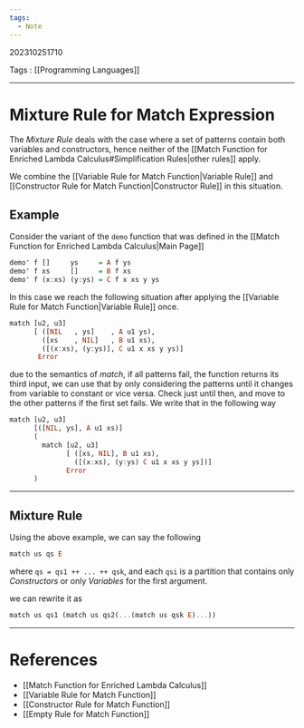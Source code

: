 ```yaml
---
tags:
  - Note
---
```

202310251710

Tags : [[Programming Languages]]

---
# Mixture Rule for Match Expression

The *Mixture Rule* deals with the case where a set of patterns contain both variables and constructors, hence neither of the [[Match Function for Enriched Lambda Calculus#Simplification Rules|other rules]] apply.

We combine the [[Variable Rule for Match Function|Variable Rule]] and [[Constructor Rule for Match Function|Constructor Rule]] in this situation.

## Example
Consider the variant of the `demo` function that was defined in the [[Match Function for Enriched Lambda Calculus|Main Page]]
```haskell
demo' f []     ys     = A f ys
demo' f xs     []     = B f xs
demo' f (x:xs) (y:ys) = C f x xs y ys
```

In this case we reach the following situation after applying the [[Variable Rule for Match Function|Variable Rule]] once.

```haskell
match [u2, u3]
      [ ([NIL   , ys]    , A u1 ys),
        ([xs    , NIL]   , B u1 xs),
        ([(x:xs), (y:ys)], C u1 x xs y ys)]
       Error
```

due to the semantics of *match*, if all patterns fail, the function returns its third input, we can use that by only considering the patterns until it changes from variable to constant or vice versa. Check just until then, and move to the other patterns if the first set fails. We write that in the following way

```haskell
match [u2, u3]
      [([NIL, ys], A u1 xs)]
      (
        match [u2, u3]
              [ ([xs, NIL], B u1 xs),
                ([(x:xs), (y:ys) C u1 x xs y ys])]
              Error
      )    
```

---
## Mixture Rule
Using the above example, we can say the following
```haskell
match us qs E
```

where `qs = qs1 ++ ... ++ qsk`, and each `qsi` is a partition that contains only *Constructors* or only *Variables* for the first argument.

we can rewrite it as
```haskell
match us qs1 (match us qs2(...(match us qsk E)...))
```

---
# References
- [[Match Function for Enriched Lambda Calculus]]
- [[Variable Rule for Match Function]]
- [[Constructor Rule for Match Function]]
- [[Empty Rule for Match Function]]
